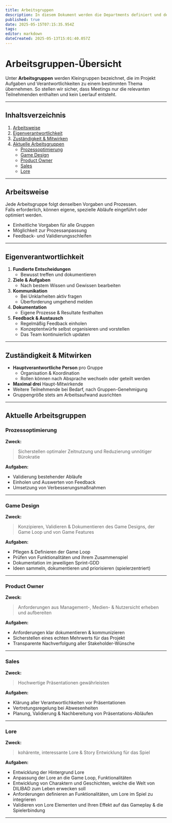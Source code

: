 ```yaml
---
title: Arbeitsgruppen
description: In diesem Dokument werden die Departments definiert und deren Zuständigkeiten dokumentiert.
published: true
date: 2025-05-15T07:15:35.954Z
tags: 
editor: markdown
dateCreated: 2025-05-13T15:01:40.057Z
---
```


# Arbeitsgruppen-Übersicht

Unter **Arbeitsgruppen** werden Kleingruppen bezeichnet, die im Projekt Aufgaben und Verantwortlichkeiten zu einem bestimmten Thema übernehmen. So stellen wir sicher, dass Meetings nur die relevanten Teilnehmenden enthalten und kein Leerlauf entsteht.

---

## Inhaltsverzeichnis

1. [Arbeitsweise](#arbeitsweise)  
2. [Eigenverantwortlichkeit](#eigenverantwortlichkeit)  
3. [Zuständigkeit & Mitwirken](#zuständigkeit--mitwirken)  
4. [Aktuelle Arbeitsgruppen](#aktuelle-arbeitsgruppen)  
   - [Prozessoptimierung](#prozessoptimierung)  
   - [Game Design](#game-design)  
   - [Product Owner](#product-owner)  
   - [Sales](#sales)  
   - [Lore](#lore)  

---

## Arbeitsweise

Jede Arbeitsgruppe folgt denselben Vorgaben und Prozessen.  
Falls erforderlich, können eigene, spezielle Abläufe eingeführt oder optimiert werden.

- Einheitliche Vorgaben für alle Gruppen  
- Möglichkeit zur Prozessanpassung  
- Feedback- und Validierungsschleifen  

---

## Eigenverantwortlichkeit

1. **Fundierte Entscheidungen**  
   - Bewusst treffen und dokumentieren  
2. **Ziele & Aufgaben**  
   - Nach bestem Wissen und Gewissen bearbeiten  
3. **Kommunikation**  
   - Bei Unklarheiten aktiv fragen  
   - Überforderung umgehend melden  
4. **Dokumentation**  
   - Eigene Prozesse & Resultate festhalten  
5. **Feedback & Austausch**  
   - Regelmäßig Feedback einholen  
   - Konzeptentwürfe selbst organisieren und vorstellen  
   - Das Team kontinuierlich updaten  

---

## Zuständigkeit & Mitwirken

- **Hauptverantwortliche Person** pro Gruppe  
  - Organisation & Koordination
  - Rollen können nach Absprache wechseln oder geteilt werden  
- **Maximal drei** Haupt-Mitwirkende  
- Weitere Teilnehmende bei Bedarf, nach Gruppen-Genehmigung  
- Gruppengröße stets am Arbeitsaufwand ausrichten  

---

## Aktuelle Arbeitsgruppen

### Prozessoptimierung

**Zweck:**  
> Sicherstellen optimaler Zeitnutzung und Reduzierung unnötiger Bürokratie

**Aufgaben:**  
- Validierung bestehender Abläufe  
- Einholen und Auswerten von Feedback  
- Umsetzung von Verbesserungsmaßnahmen  

---

### Game Design

**Zweck:**  
> Konzipieren, Validieren & Dokumentieren des Game Designs, der Game Loop und von Game Features

**Aufgaben:**  
- Pflegen & Definieren der Game Loop  
- Prüfen von Funktionalitäten und ihrem Zusammenspiel  
- Dokumentation im jeweiligen Sprint-GDD  
- Ideen sammeln, dokumentieren und priorisieren (spielerzentriert)

---

### Product Owner

**Zweck:**  
> Anforderungen aus Management-, Medien- & Nutzersicht erheben und aufbereiten

**Aufgaben:**  
- Anforderungen klar dokumentieren & kommunizieren  
- Sicherstellen eines echten Mehrwerts für das Projekt  
- Transparente Nachverfolgung aller Stakeholder-Wünsche  

---

### Sales

**Zweck:**  
> Hochwertige Präsentationen gewährleisten

**Aufgaben:**  
- Klärung aller Verantwortlichkeiten vor Präsentationen  
- Vertretungsregelung bei Abwesenheiten  
- Planung, Validierung & Nachbereitung von Präsentations-Abläufen  

---

### Lore

**Zweck:**  
> kohärente, interessante Lore & Story Entwicklung für das Spiel

**Aufgaben:**  
- Entwicklung der Hintergrund Lore 
- Anpassung der Lore an die Game Loop, Funktionalitäten
- Entwicklung von Charaktern und Geschichten, welche die Welt von DILIBAD zum Leben erwecken soll
- Anforderungen definieren an Funktionalitäten, um Lore im Spiel zu integrieren
- Validieren von Lore Elementen und Ihren Effekt auf das Gameplay & die Spielerbindung


---
